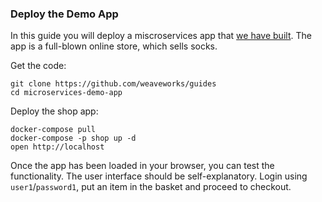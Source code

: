 ### Deploy the Demo App

In this guide you will deploy a miscroservices app that [we have built](demo-app). The app is a full-blown
online store, which sells socks.

Get the code:
```
git clone https://github.com/weaveworks/guides
cd microservices-demo-app
```
Deploy the shop app:
```
docker-compose pull
docker-compose -p shop up -d
open http://localhost
```

Once the app has been loaded in your browser, you can test the functionality. The user interface should be
self-explanatory. Login using `user1`/`password1`, put an item in the basket and proceed to checkout.

[demo-app]: https://github.com/weaveworks/weaveDemo


